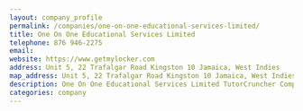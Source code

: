 ```yaml
---
layout: company_profile
permalink: /companies/one-on-one-educational-services-limited/
title: One On One Educational Services Limited
telephone: 876 946-2275
email: 
website: https://www.getmylocker.com
address: Unit 5, 22 Trafalgar Road Kingston 10 Jamaica, West Indies
map_address: Unit 5, 22 Trafalgar Road Kingston 10 Jamaica, West Indies
description: One On One Educational Services Limited TutorCruncher Company Profile
categories: company
---
```


